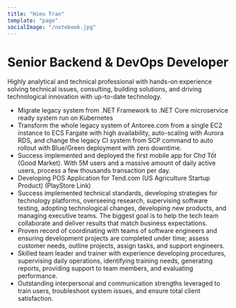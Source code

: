 ```yaml
---
title: "Hieu Tran"
template: "page"
socialImage: "/notebook.jpg"
---
```

# Senior Backend & DevOps Developer

Highly analytical and technical professional with hands-on experience solving technical issues, consulting, building solutions, and driving technological innovation with up-to-date technology.

* Migrate legacy system from .NET Framework to .NET Core microservice ready system run on Kubernetes
* Transform the whole legacy system of Antoree.com from a single EC2 instance to ECS Fargate with high availability, auto-scaling with Aurora RDS, and change the legacy CI system from SCP command to auto rollout with Blue/Green deployment with zero downtime.
* Success implemented and deployed the first mobile app for Chợ Tốt (Good Market). With 5M users and a massive amount of daily active users, process a few thousands transaction per day. 
* Developing POS Application for Tend.com (US Agriculture Startup Product) (PlayStore Link)
* Success implemented technical standards, developing strategies for technology platforms, overseeing research, supervising software testing, adopting technological changes, developing new products, and managing executive teams. The biggest goal is to help the tech team collaborate and deliver results that match business expectations.
* Proven record of coordinating with teams of software engineers and ensuring development projects are completed under time; assess customer needs, outline projects, assign tasks, and support engineers.
* Skilled team leader and trainer with experience developing procedures, supervising daily operations, identifying training needs, generating reports, providing support to team members, and evaluating performance. 
* Outstanding interpersonal and communication strengths leveraged to train users, troubleshoot system issues, and ensure total client satisfaction.